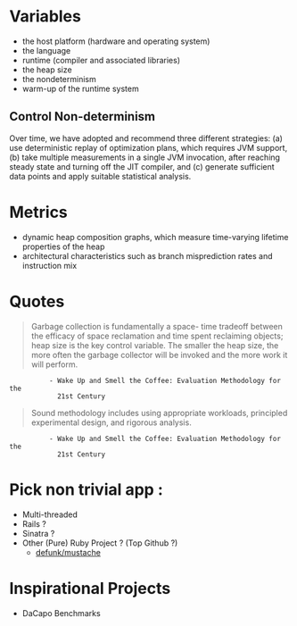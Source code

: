# Variables

- the host platform (hardware and operating system)
- the language
- runtime (compiler and associated libraries)
- the heap size
- the nondeterminism
- warm-up of the runtime system

## Control Non-determinism

Over time, we have adopted and recommend three different strategies: (a) use
deterministic replay of optimization plans, which requires JVM support, (b) take
multiple measurements in a single JVM invocation, after reaching steady state
and turning off the JIT compiler, and (c) generate sufficient data points and
apply suitable statistical analysis.

# Metrics

 - dynamic heap composition graphs, which measure time-varying lifetime
   properties of the heap
 - architectural characteristics such as branch misprediction rates and
   instruction mix

# Quotes

> Garbage collection is fundamentally a space- time tradeoff between the
> efficacy of space reclamation and time spent reclaiming objects; heap size is
> the key control variable. The smaller the heap size, the more often the
> garbage collector will be invoked and the more work it will perform.

              - Wake Up and Smell the Coffee: Evaluation Methodology for the
                21st Century

> Sound methodology includes using appropriate workloads, principled
> experimental design, and rigorous analysis.

              - Wake Up and Smell the Coffee: Evaluation Methodology for the
                21st Century


# Pick non trivial app :

  - Multi-threaded
  - Rails ?
  - Sinatra ?
  - Other (Pure) Ruby Project ? (Top Github ?)
    - [defunk/mustache](https://github.com/defunkt/mustache)

# Inspirational Projects

 - DaCapo Benchmarks
